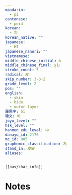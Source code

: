 ```yaml
---
mandarin:
  - pí
cantonese:
  - pei4
korean:
  - 피
korean_native: ""
japanese:
  - HI
japanese_nanori: ""
vietnamese:
middle_chinese_initial: b
middle_chinese_final: ɣiᴇ
stroke_count: 5
radical: 皮
skip_number: 3-3-2
grade_level: 2
pos: ""
english:
  - skin
  - hide
  - outer layer
羅馬字: bi
韓文: 비
joyo_level: ""
hsk_level: ""
hanmun_edu_level: 中
danayo_id: 2176
mc_id: 805
graphemic_classification: 為
stand_in: 皮膚
aliases:
---
```

```meta-bind-embed
[[nav/char_info]]
```

# Notes
